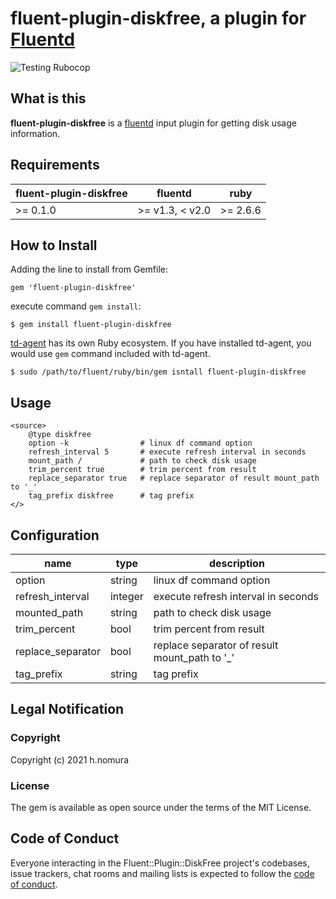 # fluent-plugin-diskfree, a plugin for [Fluentd](http://fluentd.org)

![Testing Rubocop](https://github.com/nomunomu0504/fluent-plugin-diskfree/actions/workflows/rubocop.yml/badge.svg)

## What is this

**fluent-plugin-diskfree** is a [fluentd](http://fluentd.org "fluentd") input plugin for getting disk usage information.

## Requirements

| fluent-plugin-diskfree | fluentd | ruby |
|------------------------|---------|------|
| >= 0.1.0 | >= v1.3, < v2.0 | >= 2.6.6 |

## How to Install

Adding the line to install from Gemfile:

    gem 'fluent-plugin-diskfree'

execute command `gem install`:

    $ gem install fluent-plugin-diskfree

[td-agent](https://docs.fluentd.org/installation/install-by-rpm#what-is-td-agent) has its own Ruby ecosystem.
If you have installed td-agent, you would use `gem` command included with td-agent.

    $ sudo /path/to/fluent/ruby/bin/gem isntall fluent-plugin-diskfree

## Usage

    <source>
        @type diskfree
        option -k                # linux df command option
        refresh_interval 5       # execute refresh interval in seconds
        mount_path /             # path to check disk usage
        trim_percent true        # trim percent from result
        replace_separator true   # replace separator of result mount_path to '_'
        tag_prefix diskfree      # tag prefix
    </>

## Configuration

name | type | description
-----|------|------
option | string | linux df command option
refresh_interval | integer | execute refresh interval in seconds
mounted_path | string | path to check disk usage
trim_percent | bool | trim percent from result
replace_separator | bool | replace separator of result mount_path to '_'
tag_prefix | string | tag prefix

## Legal Notification

### Copyright

Copyright (c) 2021 h.nomura

### License

The gem is available as open source under the terms of the MIT License.

## Code of Conduct

Everyone interacting in the Fluent::Plugin::DiskFree project's codebases, issue trackers, chat rooms and mailing lists is expected to follow the [code of conduct](https://github.com/nomunomu0504/fluent-plugin-diskfree/blob/master/CODE_OF_CONDUCT.md).
